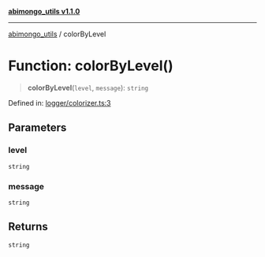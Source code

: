 [**abimongo_utils v1.1.0**](../README.md)

***

[abimongo_utils](../README.md) / colorByLevel

# Function: colorByLevel()

> **colorByLevel**(`level`, `message`): `string`

Defined in: [logger/colorizer.ts:3](https://github.com/NodEm9/abimongo_utils/blob/ee68e61821a92d10b78d3ea90016374fc2d4aef0/src/logger/colorizer.ts#L3)

## Parameters

### level

`string`

### message

`string`

## Returns

`string`
